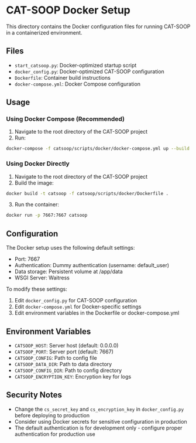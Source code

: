 # CAT-SOOP Docker Setup

This directory contains the Docker configuration files for running CAT-SOOP in a containerized environment.

## Files

- `start_catsoop.py`: Docker-optimized startup script
- `docker_config.py`: Docker-optimized CAT-SOOP configuration
- `Dockerfile`: Container build instructions
- `docker-compose.yml`: Docker Compose configuration

## Usage

### Using Docker Compose (Recommended)

1. Navigate to the root directory of the CAT-SOOP project
2. Run:
```bash
docker-compose -f catsoop/scripts/docker/docker-compose.yml up --build
```

### Using Docker Directly

1. Navigate to the root directory of the CAT-SOOP project
2. Build the image:
```bash
docker build -t catsoop -f catsoop/scripts/docker/Dockerfile .
```
3. Run the container:
```bash
docker run -p 7667:7667 catsoop
```

## Configuration

The Docker setup uses the following default settings:
- Port: 7667
- Authentication: Dummy authentication (username: default_user)
- Data storage: Persistent volume at /app/data
- WSGI Server: Waitress

To modify these settings:
1. Edit `docker_config.py` for CAT-SOOP configuration
2. Edit `docker-compose.yml` for Docker-specific settings
3. Edit environment variables in the Dockerfile or docker-compose.yml

## Environment Variables

- `CATSOOP_HOST`: Server host (default: 0.0.0.0)
- `CATSOOP_PORT`: Server port (default: 7667)
- `CATSOOP_CONFIG`: Path to config file
- `CATSOOP_DATA_DIR`: Path to data directory
- `CATSOOP_CONFIG_DIR`: Path to config directory
- `CATSOOP_ENCRYPTION_KEY`: Encryption key for logs

## Security Notes

- Change the `cs_secret_key` and `cs_encryption_key` in `docker_config.py` before deploying to production
- Consider using Docker secrets for sensitive configuration in production
- The default authentication is for development only - configure proper authentication for production use 